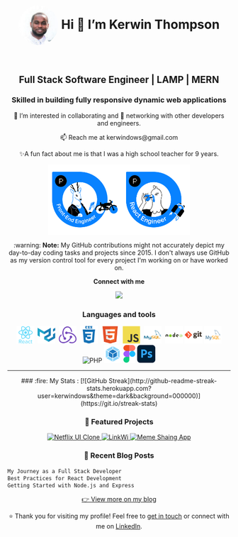 <h1 align="center"><img align="center" style="border-radius:50%" src="https://github.com/Kerwindows/Kerwindows/blob/main/files/me.png" height=90> Hi 👋 I’m Kerwin Thompson</h1></p>
 <p align="center"> <img src="https://komarev.com/ghpvc/?username=kerwindows&style=flat-square&color=blue" alt=""/></p>

<h2 align="center">Full Stack Software Engineer | LAMP | MERN </h2>
<h3 align="center">Skilled in building fully responsive dynamic web applications</h3>

<p align="center"> 👀 I’m interested in collaborating and 💞️ networking with other developers and engineers.</p>
<p align="center">📫 Reach me at kerwindows@gmail.com</p>
<p align="center"> ✨A fun fact about me is that I was a high school teacher for 9 years.</p>

<p align="center">
  <img align="center" src="https://github.com/Kerwindows/Kerwindows/blob/main/files/front-end.png" height=160><img align="center" src="https://github.com/Kerwindows/Kerwindows/blob/main/files/react-dev.png" height=160>
  </p>

<p align="center">:warning: <b>Note:</b> My GitHub contributions might not accurately depict my day-to-day coding tasks and projects since 2015. I don't always use GitHub as my version control tool for every project I'm working on or have worked on.</p>

<p align="center"><b>Connect with me</b> </p>

<p align="center"><a href="https://www.linkedin.com/in/kerwindows/"><img src="https://img.shields.io/badge/LinkedIn-Kerwindows-blue"></a></p>

<h3 align="center">Languages and tools</h3>

<div align="center">
  <img src="https://github.com/devicons/devicon/blob/master/icons/react/react-original-wordmark.svg" title="React" alt="React" width="40" height="40"/>&nbsp;
  <img src="https://github.com/devicons/devicon/blob/master/icons/materialui/materialui-original.svg" title="Material UI" alt="Material UI" width="40" height="40"/>&nbsp;
  <img src="https://github.com/devicons/devicon/blob/master/icons/redux/redux-original.svg" title="Redux" alt="Redux " width="40" height="40"/>&nbsp;
  <img src="https://github.com/devicons/devicon/blob/master/icons/css3/css3-plain-wordmark.svg"  title="CSS3" alt="CSS" width="40" height="40"/>&nbsp;
  <img src="https://github.com/devicons/devicon/blob/master/icons/html5/html5-original.svg" title="HTML5" alt="HTML" width="40" height="40"/>&nbsp;
  <img src="https://github.com/devicons/devicon/blob/master/icons/javascript/javascript-original.svg" title="JavaScript" alt="JavaScript" width="40" height="40"/>&nbsp;
  <img src="https://github.com/devicons/devicon/blob/master/icons/mysql/mysql-original-wordmark.svg" title="MySQL"  alt="MySQL" width="40" height="40"/>&nbsp;
  <img src="https://github.com/devicons/devicon/blob/master/icons/nodejs/nodejs-original-wordmark.svg" title="NodeJS" alt="NodeJS" width="40" height="40"/> 
<img src="https://github.com/devicons/devicon/blob/master/icons/git/git-original-wordmark.svg" title="Git" alt="Git" width="40" height="40"/>
<img title='Photoshop' src="https://github.com/Kerwindows/Kerwindows/blob/main/files/mysql.png" height=40>
<img title='PHP' src="https://cdn.jsdelivr.net/gh/devicons/devicon/icons/php/php-original.svg" height=40>
<img title='Webpack' src="https://github.com/Kerwindows/Kerwindows/blob/main/files/webpack.png" height=40>
<img title='Figma' src="https://github.com/Kerwindows/Kerwindows/blob/main/files/figma.svg" height=40>
<img title='Photoshop' src="https://github.com/Kerwindows/Kerwindows/blob/main/files/photoshop.svg" height=40>
</div>
<hr/>
<div align="center">
### :fire: My Stats :
[![GitHub Streak](http://github-readme-streak-stats.herokuapp.com?user=kerwindows&theme=dark&background=000000)](https://git.io/streak-stats)
</div>
<!---
Kerwindows/Kerwindows is a ✨ special ✨ repository because its `README.md` (this file) appears on your GitHub profile.
You can click the Preview link to take a look at your changes.
--->
<!-- Featured Projects -->
<h3 align="center">🌟 Featured Projects</h3>
<div align="center">
  <a href="https://trailerview.kerwindows.com">
    <img src="https://github.com/Kerwindows/Kerwindows/blob/main/files/project-1.png" alt="Netflix UI Clone" width="240" height="150"/>
  </a>
  <a href="https://linkwi.co">
    <img src="https://github.com/Kerwindows/Kerwindows/blob/main/files/project-2.png" alt="LinkWi" width="240" height="150"/>
  </a>
  <a href="https://kerwindows.github.io/around-react">
    <img src="https://github.com/Kerwindows/Kerwindows/blob/main/files/project-3.png" alt="Meme Shaing App" width="240" height="150"/>
  </a>
</div>
<!-- Recent Blog Posts -->
<h3 align="center">📝 Recent Blog Posts</h3>
<!-- BLOG-POST-LIST:START -->

    My Journey as a Full Stack Developer
    Best Practices for React Development
    Getting Started with Node.js and Express

<!-- BLOG-POST-LIST:END -->
<div align="center">
  <a href="https://www.example.com/blog" target="_blank">👉 View more on my blog</a>
</div>
<!-- Footer -->
<div align="center">
  <p>⭐️ Thank you for visiting my profile! Feel free to <a href="https://kerwindows.github.io/kerwinthompson/#contactus">get in touch</a> or connect with me on <a href="https://linkwi/card/kerwinthompson">LinkedIn</a>.</p>
</div>
